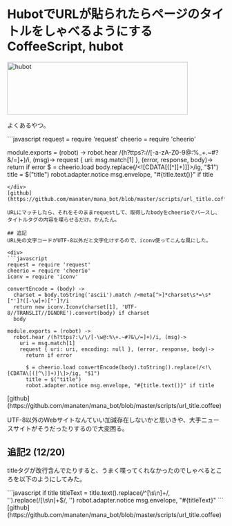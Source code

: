 HubotでURLが貼られたらページのタイトルをしゃべるようにする CoffeeScript, hubot
=====
<a href="http://manaten.net/wp-content/uploads/2013/12/hubot.png"><img src="http://manaten.net/wp-content/uploads/2013/12/hubot.png" alt="hubot" width="418" height="122" class="aligncenter size-full wp-image-860" /></a>

よくあるやつ。

<div>
```javascript
request = require 'request'
cheerio = require 'cheerio'

module.exports = (robot) ->
  robot.hear /(h?ttps?:\/\/[-a-zA-Z0-9@:%_\+.~#?&\/=]+)/i, (msg)->
    request { uri: msg.match[1] }, (error, response, body)->
      return if error
      $ = cheerio.load body.replace(/<!\[CDATA\[([^\]]+)]\]>/ig, "$1")
      title = $("title")
      robot.adapter.notice msg.envelope, "#{title.text()}" if title
```
</div>
[github](https://github.com/manaten/mana_bot/blob/master/scripts/url_title.coffee)

URLにマッチしたら、それをそのままrequestして、取得したbodyをcheerioでパースし、タイトルタグの内容を喋らせるだけ。かんたん。

## 追記
URL先の文字コードがUTF-8以外だと文字化けするので、iconv使ってこんな風にした。

<div>
```javascript
request = require 'request'
cheerio = require 'cheerio'
iconv = require 'iconv'

convertEncode = (body) ->
  charset = body.toString('ascii').match /<meta[^>]*charset\s*=\s*["']?([-\w]+)["']?/i
  return new iconv.Iconv(charset[1], 'UTF-8//TRANSLIT//IGNORE').convert(body) if charset
  body

module.exports = (robot) ->
  robot.hear /(h?ttps?:\/\/[-\w@:%\+.~#?&\/=]+)/i, (msg)->
    uri = msg.match[1]
    request { uri: uri, encoding: null }, (error, response, body)->
      return if error

      $ = cheerio.load convertEncode(body).toString().replace(/<!\[CDATA\[([^\]]+)]\]>/ig, "$1")
      title = $("title")
      robot.adapter.notice msg.envelope, "#{title.text()}" if title
```
</div>
[github](https://github.com/manaten/mana_bot/blob/master/scripts/url_title.coffee)

UTF-8以外のWebサイトなんていい加減存在しないかと思いきや、大手ニュースサイトがそうだったりするので大変困る。


## 追記2 (12/20)
titleタグが改行含んでたりすると、うまく喋ってくれなかったのでしゃべるところを以下のようにしてみた。

<div>
```javascript
if title
  titleText = title.text().replace(/^[\s\n]+/, '').replace(/[\s\n]+$/, '')
  robot.adapter.notice msg.envelope, "#{titleText}"
```
</div>
[github](https://github.com/manaten/mana_bot/blob/master/scripts/url_title.coffee)
